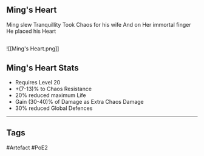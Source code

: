 ## Ming's Heart
Ming slew Tranquillity
Took Chaos for his wife
And on Her immortal finger
He placed his Heart
##
![[Ming's Heart.png]]
## Ming's Heart Stats
- Requires Level 20
- +(7-13)% to Chaos Resistance
- 20% reduced maximum Life
- Gain (30-40)% of Damage as Extra Chaos Damage
- 30% reduced Global Defences


---
## Tags
#Artefact
#PoE2